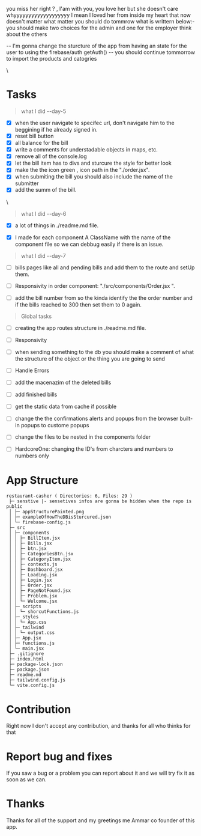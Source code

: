 you miss her right ? , 
I'am with you,
you love her
but she doesn't care
whyyyyyyyyyyyyyyyyyyy
I mean I loved her from inside my heart
that now doesn't matter
what matter you should do tommrow what is writtern below:-
you should make two choices for the admin and one for the employer
think about the others





-- I'm gonna change the sturcture of the app from having an state for the user to using the firebase/auth getAuth()
-- you should continue tommorrow to import the products and catogries

\

# Tasks
 
>what I did --day-5
- [x] when the user navigate to specifec url, don't navigate him to the beggining if he already signed in.
- [x] reset bill button
- [x] all balance for the bill
- [x] write a comments for understadable objects in maps, etc.
- [x] remove all of the console.log
- [x] let the bill item has to divs and sturcure the style for better look
- [x] make the the icon green , icon path in the "./order.jsx".
- [x] when submiting the bill you should also include the name of the submitter
- [x] add the summ of the bill.

\

> what I did --day-6
- [x] a lot of things in ./readme.md file.
- [x] I made for each component A ClassName with the name of the component file so we can debbug easily if there is an issue.



> what I did --day-7
- [ ] bills pages like all and pending bills and add them to the route and setUp them.
- [ ] Responsivity in order component: "./src/components/Order.jsx ".
- [ ] add the bill number from so the kinda identify the the order number and if the bills reached to 300 then set them to 0 again.


> Global tasks
- [ ] creating the app routes structure in ./readme.md file.
- [ ] Responsivity 
- [ ] when sending something to the db you should make a comment of what the structure of the object or the thing you are going to send
- [ ] Handle Errors
- [ ] add the macenazim of the deleted bills
- [ ] add finished bills
- [ ] get the static data from cache if possible
- [ ] change the the confirmations alerts and popups from the browser built-in popups to custome popups
- [ ] change the files to be nested in the components folder 
- [ ] HardcoreOne: changing the ID's from charcters and numbers to numbers only



# App Structure
```
restaurant-casher ( Directories: 6, Files: 29 )
 ├─ senstive |- sensetives infos are gonna be hidden when the repo is public
 │ ├─ appStructurePainted.png
 │ ├─ exampleOfHowTheDBisSturcured.json
 │ └─ firebase-config.js
 ├─ src
 │ ├─ components
 │ │ ├─ BillItem.jsx
 │ │ ├─ Bills.jsx
 │ │ ├─ btn.jsx
 │ │ ├─ CategoriesBtn.jsx
 │ │ ├─ CategoryItem.jsx
 │ │ ├─ contexts.js
 │ │ ├─ Dashboard.jsx
 │ │ ├─ Loading.jsx
 │ │ ├─ Login.jsx
 │ │ ├─ Order.jsx
 │ │ ├─ PageNotFound.jsx
 │ │ ├─ Problem.jsx
 │ │ └─ Welcome.jsx
 │ ├─ scripts
 │ │ └─ shorcutFunctions.js
 │ ├─ styles
 │ │ └─ App.css
 │ ├─ tailwind
 │ │ └─ output.css
 │ ├─ App.jsx
 │ ├─ functions.js
 │ └─ main.jsx
 ├─ .gitignore
 ├─ index.html
 ├─ package-lock.json
 ├─ package.json
 ├─ readme.md
 ├─ tailwind.config.js
 └─ vite.config.js
```


# Contribution
Right now I don't accept any contribution, and thanks for all who thinks for that


# Report bug and fixes
If you saw a bug or a problem you can report about it and we will try fix it as soon as we can.



# Thanks
Thanks for all of the support and my greetings me Ammar co founder of this app. 